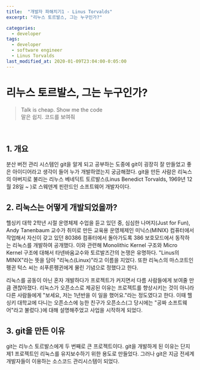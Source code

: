 ```yaml
---
title:  "개발자 파해치기1 - Linus Torvalds"
excerpt: "리누스 토르발스, 그는 누구인가?"

categories:
  - developer
tags:
  - developer
  - software engineer
  - Linus Torvalds
last_modified_at: 2020-01-09T23:04:00-0:05:00
---
```

# 리누스 토르발스, 그는 누구인가?
>Talk is cheap. Show me the code<br/>
말은 쉽지. 코드를 보여줘

<br/>

## 1. 개요

분산 버전 관리 시스템인 git을 알게 되고 공부하는 도중에 git이 굉장히 잘 만들었고 좋은 아이디어라고 생각이 들어 누가 개발하였는지 궁금해졌다. git을 만든 사람은 리눅스의 아버지로 불리는 리누스 베네딕트 토르발스(Linus Benedict Torvalds, 1969년 12월 28일 ~ )로 스웨덴계 핀란드인 소프트웨어 개발자이다. <br/>

## 2. 리눅스는 어떻게 개발되었을까?

 헬싱키 대학 2학년 시절 운영체제 수업을 듣고 있던 중, 심심한 나머지(Just for Fun), Andy Tanenbaum 교수가 취미로 만든 교육용 운영체제인 미닉스(MINIX) 컴퓨터에서 작업해서 자신이 갖고 있던 80386 컴퓨터에서 돌아가도록 386 보호모드에서 동작하는 리눅스를 개발하여 공개했다. 이와 관련해 Monolithic Kernel 구조와 Micro Kernel 구조에 대해서 타넨바움교수와 토르발즈간의 논쟁은 유명하다. "Linus의 MINIX"라는 뜻을 담아 "리눅스(Linux)"라고 이름을 지었다. 또한 리눅스의 마스코트인 펭귄 턱스 씨는 쇠푸른펭귄에게 물린 기념으로 정했다고 한다.<br/>

리눅스를 공동이 아닌 혼자 개발하다가 프로젝트가 커지면서 다름 사람들에게 보여줄 만큼 괜찮아졌다. 리눅스가 오픈소스로 제공된 이유는 프로젝트를 향상시키는 것이 아니라 다른 사람들에게 "보세요, 저는 1년반을 이 일을 했어요."라는 정도였다고 한다. 이때 헬싱키 대학교에 다니는 오픈소스에 능한 친구가 오픈소스(그 당시에는 "공짜 소프트웨어"라고 불렀다.)에 대해 설명해주었고 사업을 시작하게 되었다.<br/>

## 3. git을 만든 이유

git는 리누스 토르발스에게 두 번째로 큰 프로젝트이다. git을 개발하게 된 이유는 단지 제1 프로젝트인 리눅스를 유지보수하기 위한 용도로 만들었다. 그러나 git은 지금 전세계 개발자들이 이용하는 소스코드 관리시스템이 되었다.<br/>


